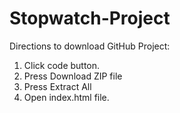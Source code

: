 # Stopwatch-Project

Directions to download GitHub Project:
1. Click code button.
2. Press Download ZIP file
3. Press Extract All
4. Open index.html file.

